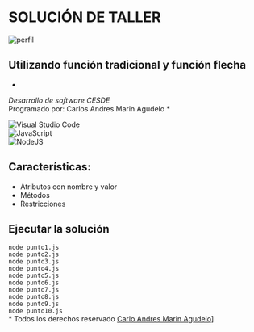 # SOLUCIÓN DE TALLER 
![perfil](https://encrypted-tbn0.gstatic.com/images?q=tbn:ANd9GcR5Rb_01XGiBdAgFBYctvc97IBYAytcPi87tg&usqp=CAU)
## Utilizando función tradicional y función flecha
*
*Desarrollo de software CESDE*  
Programado por: Carlos Andres Marin Agudelo
*

![Visual Studio Code](https://img.shields.io/badge/Visual%20Studio%20Code-0078d7.svg?style=for-the-badge&logo=visual-studio-code&logoColor=white)  
![JavaScript](https://img.shields.io/badge/javascript-%23323330.svg?style=for-the-badge&logo=javascript&logoColor=%23F7DF1E)  
![NodeJS](https://img.shields.io/badge/node.js-6DA55F?style=for-the-badge&logo=node.js&logoColor=white)  
## Características:  
* Atributos con nombre y valor  
* Métodos  
* Restricciones  
## Ejecutar la solución  

`node punto1.js`  
`node punto2.js`  
`node punto3.js`  
`node punto4.js`  
`node punto5.js`  
`node punto6.js`  
`node punto7.js`  
`node punto8.js`  
`node punto9.js`  
`node punto10.js`   
* 
Todos los derechos reservado [Carlo Andres Marin Agudelo](https://github.com/Carlos-Mar14/Taller1Avanzada)]
